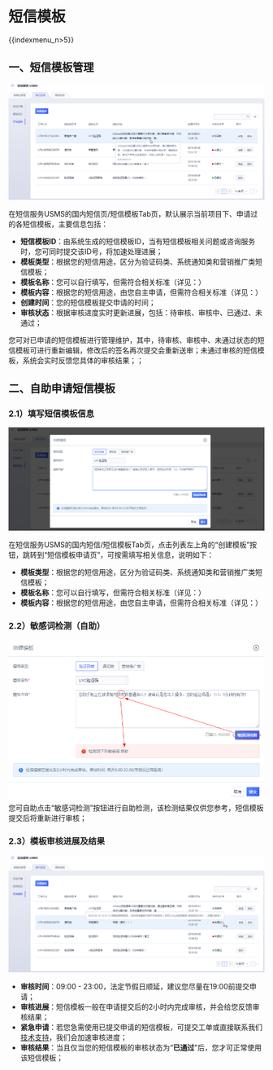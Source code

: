 # 短信模板

{{indexmenu_n>5}}

## 一、短信模板管理

![image](../../images/guide/5003/短信服务usms_短信模板_国内_02.png)

在短信服务USMS的国内短信页/短信模板Tab页，默认展示当前项目下、申请过的各短信模板，主要信息包括：

  - **短信模板ID**：由系统生成的短信模板ID，当有短信模板相关问题或咨询服务时，您可同时提交该ID号，将加速处理进展；
  - **模板类型**：根据您的短信用途，区分为验证码类、系统通知类和营销推广类短信模板；
  - **模板名称**：您可以自行填写，但需符合相关标准（详见：[](/management_monitor/usms/introduction/2005/2105)）
  - **模板内容**：根据您的短信用途，由您自主申请，但需符合相关标准（详见：[](/management_monitor/usms/introduction/2005/2105)）
  - **创建时间**：您的短信模板提交申请的时间；
  - **审核状态**：根据审核进度实时更新进展，包括：待审核、审核中、已通过、未通过；

您可对已申请的短信模板进行管理维护，其中，待审核、审核中、未通过状态的短信模板可进行重新编辑，修改后的签名再次提交会重新送审；未通过审核的短信模板，系统会实时反馈您具体的审核结果；；

## 二、自助申请短信模板

### 2.1）填写短信模板信息

![image](../../images/guide/5003/短信服务usms_短信模板_创建_国内_01.png)

在短信服务USMS的国内短信/短信模板Tab页，点击列表左上角的“创建模板”按钮，跳转到“短信模板申请页”，可按需填写相关信息，说明如下：

  - **模板类型**：根据您的短信用途，区分为验证码类、系统通知类和营销推广类短信模板；
  - **模板名称**：您可以自行填写，但需符合相关标准（详见：[](/management_monitor/usms/introduction/2005/2105)）
  - **模板内容**：根据您的短信用途，由您自主申请，但需符合相关标准（详见：[](/management_monitor/usms/introduction/2005/2105)）

### 2.2）敏感词检测（自助）

![image](../../images/guide/5003/短信服务usms_短信签名_创建_敏感词检测_国内_01.png)
您可自助点击“敏感词检测”按钮进行自助检测，该检测结果仅供您参考，短信模板提交后将重新进行审核；

### 2.3）模板审核进展及结果

![image](../../images/guide/5003/短信服务usms_短信模板_审核结果_国内_01.png)

  - **审核时间**：09:00 - 23:00，法定节假日顺延，建议您尽量在19:00前提交申请；
  - **审核进展**：短信模板一般在申请提交后的2小时内完成审核，并会给您反馈审核结果；
  - **紧急申请**：若您急需使用已提交申请的短信模板，可提交工单或直接联系我们
    [技术支持](https://www.ucloud.cn/site/service.html)，我们会加速审核进度；
  - **审核结果**：当且仅当您的短信模板的审核状态为“**已通过**”后，您才可正常使用该短信模板；
